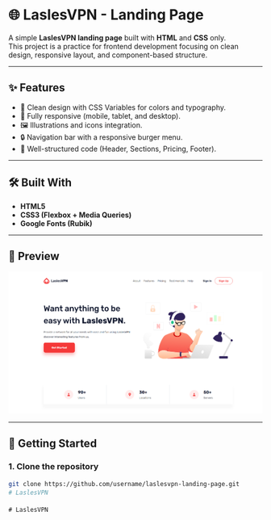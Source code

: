 # 🌐 LaslesVPN - Landing Page

A simple **LaslesVPN landing page** built with **HTML** and **CSS** only.  
This project is a practice for frontend development focusing on clean design, responsive layout, and component-based structure.

---

## ✨ Features
- 🎨 Clean design with CSS Variables for colors and typography.
- 📱 Fully responsive (mobile, tablet, and desktop).
- 🖼️ Illustrations and icons integration.
- 🔒 Navigation bar with a responsive burger menu.
- 🎯 Well-structured code (Header, Sections, Pricing, Footer).

---

## 🛠️ Built With
- **HTML5**
- **CSS3 (Flexbox + Media Queries)**
- **Google Fonts (Rubik)**

---

## 📸 Preview
![LaslesVPN Screenshot](./screenshot.png)

---

## 🚀 Getting Started

### 1. Clone the repository
```bash
git clone https://github.com/username/laslesvpn-landing-page.git
#   L a s l e s V P N 
 
 #   L a s l e s V P N 
 
 